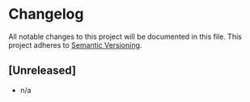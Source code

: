Changelog
=========

All notable changes to this project will be documented in this file.
This project adheres to [Semantic Versioning](http://semver.org/).

## [Unreleased]

* n/a